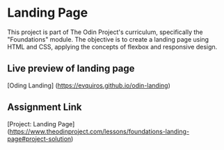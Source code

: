 # Landing Page
This project is part of The Odin Project's curriculum, specifically the "Foundations" module. The objective is to create a landing page using HTML and CSS, applying the concepts of flexbox and responsive design.

## Live preview of landing page
[Oding Landing] (https://evquiros.github.io/odin-landing)

## Assignment Link
[Project: Landing Page] (https://www.theodinproject.com/lessons/foundations-landing-page#project-solution)